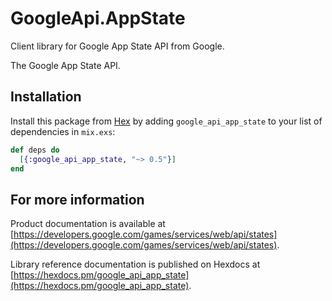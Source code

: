 # GoogleApi.AppState

Client library for Google App State API from Google.

The Google App State API.

## Installation

Install this package from [Hex](https://hex.pm) by adding
`google_api_app_state` to your list of dependencies in `mix.exs`:

```elixir
def deps do
  [{:google_api_app_state, "~> 0.5"}]
end
```

## For more information

Product documentation is available at [https://developers.google.com/games/services/web/api/states](https://developers.google.com/games/services/web/api/states).

Library reference documentation is published on Hexdocs at
[https://hexdocs.pm/google_api_app_state](https://hexdocs.pm/google_api_app_state).
